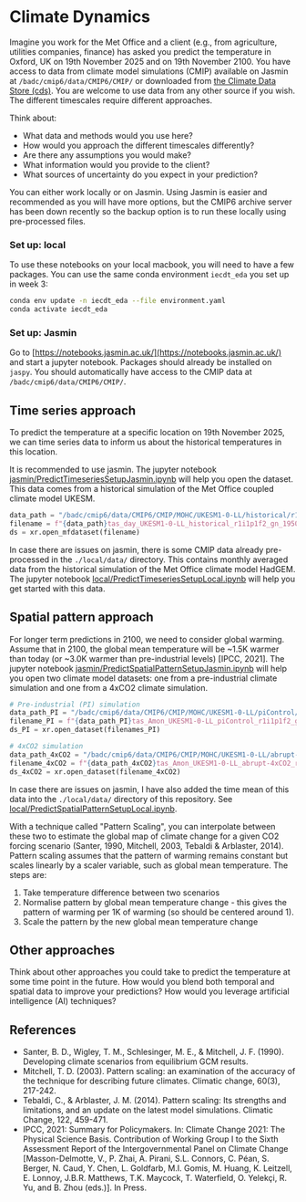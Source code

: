 # Climate Dynamics

Imagine you work for the Met Office and a client (e.g., from agriculture, utilities companies, finance) has asked you predict the temperature in Oxford, UK on 19th November 2025 and on 19th November 2100. You have access to data from climate model simulations (CMIP) available on Jasmin at `/badc/cmip6/data/CMIP6/CMIP/` or downloaded from [the Climate Data Store (cds)](https://cds.climate.copernicus.eu/datasets/projections-cmip6?tab=download). You are welcome to use data from any other source if you wish. The different timescales require different approaches.

Think about: 
* What data and methods would you use here?
* How would you approach the different timescales differently?
* Are there any assumptions you would make?
* What information would you provide to the client? 
* What sources of uncertainty do you expect in your prediction?

You can either work locally or on Jasmin. Using Jasmin is easier and recommended as you will have more options, but the CMIP6 archive server has been down recently so the backup option is to run these locally using pre-processed files. 

### Set up: local
To use these notebooks on your local macbook, you will need to have a few packages. You can use the same conda environment `iecdt_eda` you set up in week 3:
```zsh
conda env update -n iecdt_eda --file environment.yaml  
conda activate iecdt_eda
```

### Set up: Jasmin
Go to [https://notebooks.jasmin.ac.uk/](https://notebooks.jasmin.ac.uk/) and start a jupyter notebook. Packages should already be installed on `jaspy`. You should automatically have access to the CMIP data at `/badc/cmip6/data/CMIP6/CMIP/`. 

## Time series approach

To predict the temperature at a specific location on 19th November 2025, we can time series data to inform us about the historical temperatures in this location.

It is recommended to use jasmin. The jupyter notebook [jasmin/PredictTimeseriesSetupJasmin.ipynb](jasmin/PredictTimeseriesSetupJasmin.ipynb) will help you open the dataset. This data comes from a historical simulation of the Met Office coupled climate model UKESM. 

```python
data_path = "/badc/cmip6/data/CMIP6/CMIP/MOHC/UKESM1-0-LL/historical/r1i1p1f2/day/tas/gn/v20190627/"
filename = f"{data_path}tas_day_UKESM1-0-LL_historical_r1i1p1f2_gn_19500101-20141230.nc"
ds = xr.open_mfdataset(filename)
```

In case there are issues on jasmin, there is some CMIP data already pre-processed in the `./local/data/` directory. This contains monthly averaged data from the historical simulation of the Met Office climate model HadGEM. The jupyter notebook [local/PredictTimeseriesSetupLocal.ipynb](local/PredictTimeseriesSetupLocal.ipynb) will help you get started with this data.


## Spatial pattern approach

For longer term predictions in 2100, we need to consider global warming. Assume that in 2100, the global mean temperature will be ~1.5K warmer than today (or ~3.0K warmer than pre-industrial levels) [IPCC, 2021]. The jupyter notebook [jasmin/PredictSpatialPatternSetupJasmin.ipynb](jasmin/PredictSpatialPatternSetupJasmin.ipynb) will help you open two climate model datasets: one from a pre-industrial climate simulation and one from a 4xCO2 climate simulation. 

```python
# Pre-industrial (PI) simulation
data_path_PI = "/badc/cmip6/data/CMIP6/CMIP/MOHC/UKESM1-0-LL/piControl/r1i1p1f2/Amon/tas/gn/v20190410/"
filename_PI = f"{data_path_PI}tas_Amon_UKESM1-0-LL_piControl_r1i1p1f2_gn_196001-204912.nc"
ds_PI = xr.open_dataset(filenames_PI)

# 4xCO2 simulation
data_path_4xCO2 = "/badc/cmip6/data/CMIP6/CMIP/MOHC/UKESM1-0-LL/abrupt-4xCO2/r1i1p1f2/Amon/tas/gn/v20190406/"
filename_4xCO2 = f"{data_path_4xCO2}tas_Amon_UKESM1-0-LL_abrupt-4xCO2_r1i1p1f2_gn_195001-199912.nc"
ds_4xCO2 = xr.open_dataset(filename_4xCO2)
```

In case there are issues on jasmin, I have also added the time mean of this data into the `./local/data/` directory of this repository. See [local/PredictSpatialPatternSetupLocal.ipynb](local/PredictSpatialPatternSetupLocal.ipynb).

With a technique called "Pattern Scaling", you can interpolate between these two to estimate the global map of climate change for a given CO2 forcing scenario (Santer, 1990, Mitchell, 2003, Tebaldi & Arblaster, 2014). Pattern scaling assumes that the pattern of warming remains constant but scales linearly by a scaler variable, such as global mean temperature. The steps are:

1. Take temperature difference between two scenarios
2. Normalise pattern by global mean temperature change - this gives the pattern of warming per 1K of warming (so should be centered around 1).
3. Scale the pattern by the new global mean temperature change


## Other approaches

Think about other approaches you could take to predict the temperature at some time point in the future. How would you blend both temporal and spatial data to improve your predictions? How would you leverage artificial intelligence (AI) techniques?


## References
* Santer, B. D., Wigley, T. M., Schlesinger, M. E., & Mitchell, J. F. (1990). Developing climate scenarios from equilibrium GCM results.
* Mitchell, T. D. (2003). Pattern scaling: an examination of the accuracy of the technique for describing future climates. Climatic change, 60(3), 217-242.
* Tebaldi, C., & Arblaster, J. M. (2014). Pattern scaling: Its strengths and limitations, and an update on the latest model simulations. Climatic Change, 122, 459-471.
* IPCC, 2021: Summary for Policymakers. In: Climate Change 2021: The Physical Science Basis. Contribution of Working Group I to the Sixth Assessment Report of the Intergovernmental Panel on Climate Change [Masson-Delmotte, V., P. Zhai, A. Pirani, S.L. Connors, C. Péan, S. Berger, N. Caud, Y. Chen, L. Goldfarb, M.I. Gomis, M. Huang, K. Leitzell, E. Lonnoy, J.B.R. Matthews, T.K. Maycock, T. Waterfield, O. Yelekçi, R. Yu, and B. Zhou (eds.)]. In Press.

